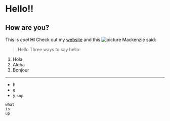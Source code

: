 # Hello!!
## How are you?
This is *cool*
**HI**
Check out my [website](https://mnmay2020.github.io/cse15l-lab-reports/)
and this ![picture](https://library.ucsd.edu/news-events/wp-content/uploads/2020/08/Library-Blog-Post-Feature-1920x1080-50th-1.jpg)
Mackenzie said:
> Hello
Three ways to say hello:
1. Hola
2. Aloha
3. Bonjour
---
* h
* e
* y
`sup`
```
what 
is 
up
```

